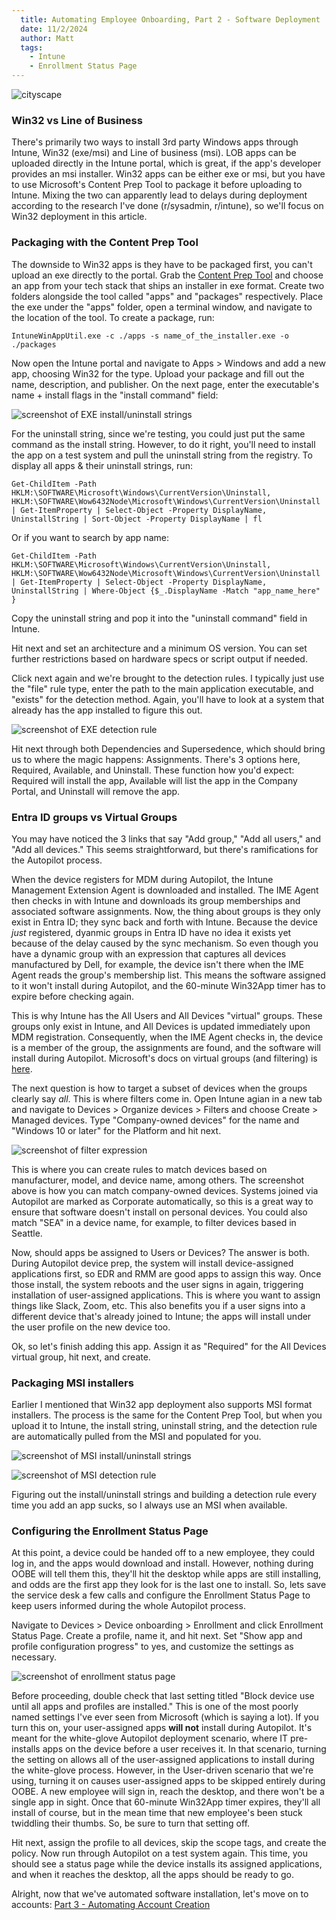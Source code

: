 ```yaml
---
  title: Automating Employee Onboarding, Part 2 - Software Deployment
  date: 11/2/2024
  author: Matt
  tags: 
    - Intune
    - Enrollment Status Page
---
```


![cityscape](/images/automating-employee-onboarding-part-2/iyus-sugiharto-Eh1xd5xDE-s-unsplash.jpg)

### Win32 vs Line of Business

There's primarily two ways to install 3rd party Windows apps through Intune, Win32 (exe/msi) and Line of business (msi). LOB apps can be uploaded directly in the Intune portal, which is great, if the app's developer provides an msi installer. Win32 apps can be either exe or msi, but you have to use Microsoft's Content Prep Tool to package it before uploading to Intune. Mixing the two can apparently lead to delays during deployment according to the research I've done (r/sysadmin, r/intune), so we'll focus on Win32 deployment in this article.

### Packaging with the Content Prep Tool

The downside to Win32 apps is they have to be packaged first, you can't upload an exe directly to the portal. Grab the [Content Prep Tool](https://github.com/microsoft/Microsoft-Win32-Content-Prep-Tool) and choose an app from your tech stack that ships an installer in exe format. Create two folders alongside the tool called "apps" and "packages" respectively. Place the exe under the "apps" folder, open a terminal window, and navigate to the location of the tool. To create a package, run:

```
IntuneWinAppUtil.exe -c ./apps -s name_of_the_installer.exe -o ./packages
```

Now open the Intune portal and navigate to Apps > Windows and add a new app, choosing Win32 for the type. Upload your package and fill out the name, description, and publisher. On the next page, enter the executable's name + install flags in the "install command" field:

![screenshot of EXE install/uninstall strings](/images/automating-employee-onboarding-part-2/autopilot_part2_win32_exe1.png)

For the uninstall string, since we're testing, you could just put the same command as the install string. However, to do it right, you'll need to install the app on a test system and pull the uninstall string from the registry. To display all apps & their uninstall strings, run:

```
Get-ChildItem -Path HKLM:\SOFTWARE\Microsoft\Windows\CurrentVersion\Uninstall, HKLM:\SOFTWARE\Wow6432Node\Microsoft\Windows\CurrentVersion\Uninstall | Get-ItemProperty | Select-Object -Property DisplayName, UninstallString | Sort-Object -Property DisplayName | fl
```

Or if you want to search by app name:

```
Get-ChildItem -Path HKLM:\SOFTWARE\Microsoft\Windows\CurrentVersion\Uninstall, HKLM:\SOFTWARE\Wow6432Node\Microsoft\Windows\CurrentVersion\Uninstall | Get-ItemProperty | Select-Object -Property DisplayName, UninstallString | Where-Object {$_.DisplayName -Match "app_name_here" }
```

Copy the uninstall string and pop it into the "uninstall command" field in Intune.

Hit next and set an architecture and a minimum OS version. You can set further restrictions based on hardware specs or script output if needed.

Click next again and we're brought to the detection rules. I typically just use the "file" rule type, enter the path to the main application executable, and "exists" for the detection method. Again, you'll have to look at a system that already has the app installed to figure this out.

![screenshot of EXE detection rule](/images/automating-employee-onboarding-part-2/autopilot_part2_win32_exe2.png)

Hit next through both Dependencies and Supersedence, which should bring us to where the magic happens: Assignments. There's 3 options here, Required, Available, and Uninstall. These function how you'd expect: Required will install the app, Available will list the app in the Company Portal, and Uninstall will remove the app.

### Entra ID groups vs Virtual Groups

You may have noticed the 3 links that say "Add group," "Add all users," and "Add all devices." This seems straightforward, but there's ramifications for the Autopilot process.

When the device registers for MDM during Autopilot, the Intune Management Extension Agent is downloaded and installed. The IME Agent then checks in with Intune and downloads its group memberships and associated software assignments. Now, the thing about groups is they only exist in Entra ID; they sync back and forth with Intune. Because the device _just_ registered, dyanmic groups in Entra ID have no idea it exists yet because of the delay caused by the sync mechanism. So even though you have a dynamic group with an expression that captures all devices manufactured by Dell, for example, the device isn't there when the IME Agent reads the group's membership list. This means the software assigned to it won't install during Autopilot, and the 60-minute Win32App timer has to expire before checking again.

This is why Intune has the All Users and All Devices "virtual" groups. These groups only exist in Intune, and All Devices is updated immediately upon MDM registration. Consequently, when the IME Agent checks in, the device is a member of the group, the assignments are found, and the software will install during Autopilot. Microsoft's docs on virtual groups (and filtering) is [here](https://learn.microsoft.com/en-us/mem/intune/fundamentals/filters-performance-recommendations#virtual-groups).

The next question is how to target a subset of devices when the groups clearly say _all_. This is where filters come in. Open Intune agian in a new tab and navigate to Devices > Organize devices > Filters and choose Create > Managed devices. Type "Company-owned devices" for the name and "Windows 10 or later" for the Platform and hit next.

![screenshot of filter expression](/images/automating-employee-onboarding-part-2/autopilot_part2_filters.png)

This is where you can create rules to match devices based on manufacturer, model, and device name, among others. The screenshot above is how you can match company-owned devices. Systems joined via Autopilot are marked as Corporate automatically, so this is a great way to ensure that software doesn't install on personal devices. You could also match "SEA" in a device name, for example, to filter devices based in Seattle.

Now, should apps be assigned to Users or Devices? The answer is both. During Autopilot device prep, the system will install device-assigned applications first, so EDR and RMM are good apps to assign this way. Once those install, the system reboots and the user signs in again, triggering installation of user-assigned applications. This is where you want to assign things like Slack, Zoom, etc. This also benefits you if a user signs into a different device that's already joined to Intune; the apps will install under the user profile on the new device too.

Ok, so let's finish adding this app. Assign it as "Required" for the All Devices virtual group, hit next, and create.

### Packaging MSI installers

Earlier I mentioned that Win32 app deployment also supports MSI format installers. The process is the same for the Content Prep Tool, but when you upload it to Intune, the install string, uninstall string, and the detection rule are automatically pulled from the MSI and populated for you.

![screenshot of MSI install/uninstall strings](/images/automating-employee-onboarding-part-2/autopilot_part2_win32_msi1.png)

![screenshot of MSI detection rule](/images/automating-employee-onboarding-part-2/autopilot_part2_win32_msi2.png)

Figuring out the install/uninstall strings and building a detection rule every time you add an app sucks, so I always use an MSI when available.

### Configuring the Enrollment Status Page

At this point, a device could be handed off to a new employee, they could log in, and the apps would download and install. However, nothing during OOBE will tell them this, they'll hit the desktop while apps are still installing, and odds are the first app they look for is the last one to install. So, lets save the service desk a few calls and configure the Enrollment Status Page to keep users informed during the whole Autopilot process.

Navigate to Devices > Device onboarding > Enrollment and click Enrollment Status Page. Create a profile, name it, and hit next. Set "Show app and profile configuration progress" to yes, and customize the settings as necessary.

![screenshot of enrollment status page](/images/automating-employee-onboarding-part-2/autopilot_part2_esp.png)

Before proceeding, double check that last setting titled "Block device use until all apps and profiles are installed." This is one of the most poorly named settings I've ever seen from Microsoft (which is saying a lot). If you turn this on, your user-assigned apps **will not** install during Autopilot. It's meant for the white-glove Autopilot deployment scenario, where IT pre-installs apps on the device before a user receives it. In that scenario, turning the setting on allows all of the user-assigned applications to install during the white-glove process. However, in the User-driven scenario that we're using, turning it on causes user-assigned apps to be skipped entirely during OOBE. A new employee will sign in, reach the desktop, and there won't be a single app in sight. Once that 60-minute Win32App timer expires, they'll all install of course, but in the mean time that new employee's been stuck twiddling their thumbs. So, be sure to turn that setting off.

Hit next, assign the profile to all devices, skip the scope tags, and create the policy. Now run through Autopilot on a test system again. This time, you should see a status page while the device installs its assigned applications, and when it reaches the desktop, all the apps should be ready to go.

Alright, now that we've automated software installation, let's move on to accounts: [Part 3 - Automating Account Creation](/posts/automating-employee-onboarding-part-3)
